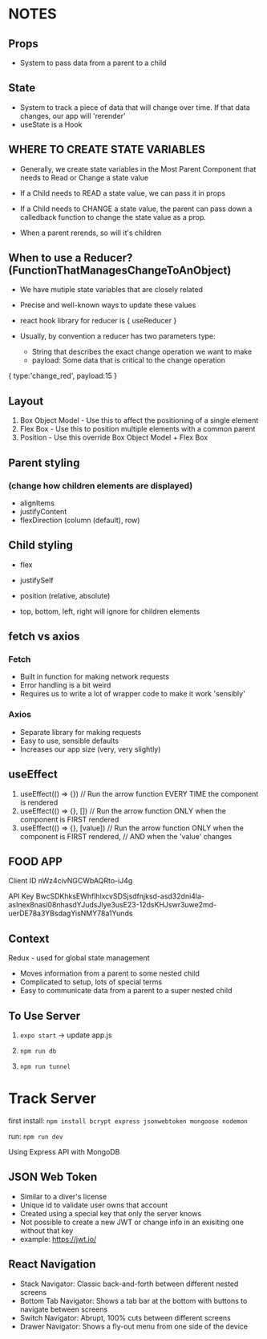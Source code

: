 
# NOTES

## Props

- System to pass data from a parent to a child

## State

- System to track a piece of data that will change over time. If that data changes, our app will 'rerender'
- useState is a Hook

## WHERE TO CREATE STATE VARIABLES

- Generally, we create state variables in the Most Parent Component
that needs to Read or Change a state value

- If a Child needs to READ a state value, we can pass it in props
- If a Child needs to CHANGE a state value,  the parent can pass down a calledback function to change the state value as a prop.
- When a parent rerends, so will it's children

## When to use a Reducer? (FunctionThatManagesChangeToAnObject)

- We have mutiple state variables that are closely related
- Precise and well-known ways to update these values
- react hook library for reducer is { useReducer }

- Usually, by convention a reducer has two parameters
type:
  - String that describes the exact change operation we want to make
  - payload: Some data that is critical to the change operation

{ type:'change_red', payload:15 }

## Layout

1. Box Object Model - Use this to affect the positioning of a single element
2. Flex Box - Use this to position multiple elements with a common parent
3. Position - Use this override Box Object Model + Flex Box

## Parent styling

### (change how children elements are displayed)

- alignItems
- justifyContent
- flexDirection (column (default), row)

## Child styling

- flex
- justifySelf

- position (relative, absolute)

- top, bottom, left, right will ignore for children elements

## fetch vs axios

### Fetch

- Built in function for making network requests
- Error handling is a bit weird
- Requires us to write a lot of wrapper code to make it work 'sensibly'

### Axios

- Separate library for making requests
- Easy to use, sensible defaults
- Increases our app size (very, very slightly)

## useEffect

1. useEffect(() => {}) // Run the arrow function EVERY TIME the component is rendered
2. useEffect(() => {}, []) // Run the arrow function ONLY when the component is FIRST rendered
3. useEffect(() => {}, [value]) // Run the arrow function ONLY when the component is FIRST rendered,
                             // AND when the 'value' changes

## FOOD APP

Client ID
nWz4civNGCWbAQRto-iJ4g

API Key
BwcSDKhksEWhflhlxcvSDSjsdfnjksd-asd32dni4la-asInex8nasl08nhasdYJudsJlye3usE23-12dsKHJswr3uwe2md-uerDE78a3YBsdagYisNMY78a1Yunds

## Context

Redux - used for global state management

- Moves information from a parent to some nested child
- Complicated to setup, lots of special terms
- Easy to communicate data from a parent to a super nested child

## To Use Server

  1. `expo start` -> update app.js
  
  2. `npm run db`

  3. `npm run tunnel`

# Track Server

first install: `npm install bcrypt express jsonwebtoken mongoose nodemon`

run: `npm run dev`

Using Express API with MongoDB

## JSON Web Token

- Similar to a diver's license
- Unique id to validate user owns that account
- Created using a special key that only the server knows
- Not possible to create a new JWT or change info in an exisiting one without that key
- example: <https://jwt.io/>

## React Navigation

- Stack Navigator: Classic back-and-forth between different nested screens
- Bottom Tab Navigator: Shows a tab bar at the bottom with buttons to navigate between screens
- Switch Navigator: Abrupt, 100% cuts between different screens
- Drawer Navigator: Shows a fly-out menu from one side of the device
